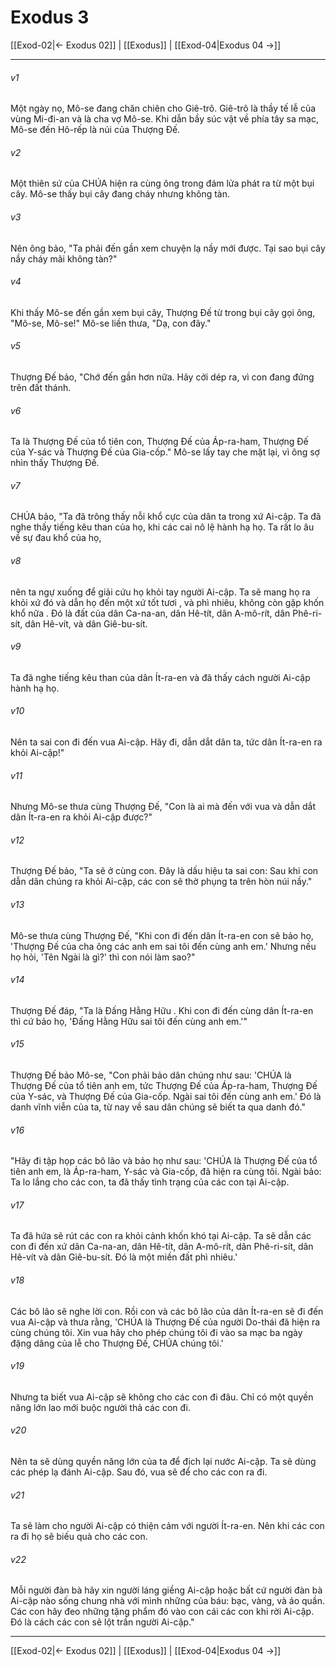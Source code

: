 # Exodus 3

[[Exod-02|← Exodus 02]] | [[Exodus]] | [[Exod-04|Exodus 04 →]]
***



###### v1 
Một ngày nọ, Mô-se đang chăn chiên cho Giê-trô. Giê-trô là thầy tế lễ của vùng Mi-đi-an và là cha vợ Mô-se. Khi dẫn bầy súc vật về phía tây sa mạc, Mô-se đến Hô-rếp là núi của Thượng Đế. 

###### v2 
Một thiên sứ của CHÚA hiện ra cùng ông trong đám lửa phát ra từ một bụi cây. Mô-se thấy bụi cây đang cháy nhưng không tàn. 

###### v3 
Nên ông bảo, "Ta phải đến gần xem chuyện lạ nầy mới được. Tại sao bụi cây nầy cháy mãi không tàn?" 

###### v4 
Khi thấy Mô-se đến gần xem bụi cây, Thượng Đế từ trong bụi cây gọi ông, "Mô-se, Mô-se!" Mô-se liền thưa, "Dạ, con đây." 

###### v5 
Thượng Đế bảo, "Chớ đến gần hơn nữa. Hãy cởi dép ra, vì con đang đứng trên đất thánh. 

###### v6 
Ta là Thượng Đế của tổ tiên con, Thượng Đế của Áp-ra-ham, Thượng Đế của Y-sác và Thượng Đế của Gia-cốp." Mô-se lấy tay che mặt lại, vì ông sợ nhìn thấy Thượng Đế. 

###### v7 
CHÚA bảo, "Ta đã trông thấy nỗi khổ cực của dân ta trong xứ Ai-cập. Ta đã nghe thấy tiếng kêu than của họ, khi các cai nô lệ hành hạ họ. Ta rất lo âu về sự đau khổ của họ, 

###### v8 
nên ta ngự xuống để giải cứu họ khỏi tay người Ai-cập. Ta sẽ mang họ ra khỏi xứ đó và dẫn họ đến một xứ tốt tươi , và phì nhiêu, không còn gặp khốn khổ nữa . Đó là đất của dân Ca-na-an, dân Hê-tít, dân A-mô-rít, dân Phê-ri-sít, dân Hê-vít, và dân Giê-bu-sít. 

###### v9 
Ta đã nghe tiếng kêu than của dân Ít-ra-en và đã thấy cách người Ai-cập hành hạ họ. 

###### v10 
Nên ta sai con đi đến vua Ai-cập. Hãy đi, dẫn dắt dân ta, tức dân Ít-ra-en ra khỏi Ai-cập!" 

###### v11 
Nhưng Mô-se thưa cùng Thượng Đế, "Con là ai mà đến với vua và dẫn dắt dân Ít-ra-en ra khỏi Ai-cập được?" 

###### v12 
Thượng Đế bảo, "Ta sẽ ở cùng con. Đây là dấu hiệu ta sai con: Sau khi con dẫn dân chúng ra khỏi Ai-cập, các con sẽ thờ phụng ta trên hòn núi nầy." 

###### v13 
Mô-se thưa cùng Thượng Đế, "Khi con đi đến dân Ít-ra-en con sẽ bảo họ, 'Thượng Đế của cha ông các anh em sai tôi đến cùng anh em.' Nhưng nếu họ hỏi, 'Tên Ngài là gì?' thì con nói làm sao?" 

###### v14 
Thượng Đế đáp, "Ta là Đấng Hằng Hữu . Khi con đi đến cùng dân Ít-ra-en thì cứ bảo họ, 'Đấng Hằng Hữu sai tôi đến cùng anh em.'" 

###### v15 
Thượng Đế bảo Mô-se, "Con phải bảo dân chúng như sau: 'CHÚA là Thượng Đế của tổ tiên anh em, tức Thượng Đế của Áp-ra-ham, Thượng Đế của Y-sác, và Thượng Đế của Gia-cốp. Ngài sai tôi đến cùng anh em.' Đó là danh vĩnh viễn của ta, từ nay về sau dân chúng sẽ biết ta qua danh đó." 

###### v16 
"Hãy đi tập họp các bô lão và bảo họ như sau: 'CHÚA là Thượng Đế của tổ tiên anh em, là Áp-ra-ham, Y-sác và Gia-cốp, đã hiện ra cùng tôi. Ngài bảo: Ta lo lắng cho các con, ta đã thấy tình trạng của các con tại Ai-cập. 

###### v17 
Ta đã hứa sẽ rút các con ra khỏi cảnh khốn khó tại Ai-cập. Ta sẽ dẫn các con đi đến xứ dân Ca-na-an, dân Hê-tít, dân A-mô-rít, dân Phê-ri-sít, dân Hê-vít và dân Giê-bu-sít. Đó là một miền đất phì nhiêu.' 

###### v18 
Các bô lão sẽ nghe lời con. Rồi con và các bô lão của dân Ít-ra-en sẽ đi đến vua Ai-cập và thưa rằng, 'CHÚA là Thượng Đế của người Do-thái đã hiện ra cùng chúng tôi. Xin vua hãy cho phép chúng tôi đi vào sa mạc ba ngày đặng dâng của lễ cho Thượng Đế, CHÚA chúng tôi.' 

###### v19 
Nhưng ta biết vua Ai-cập sẽ không cho các con đi đâu. Chỉ có một quyền năng lớn lao mới buộc người thả các con đi. 

###### v20 
Nên ta sẽ dùng quyền năng lớn của ta để địch lại nước Ai-cập. Ta sẽ dùng các phép lạ đánh Ai-cập. Sau đó, vua sẽ để cho các con ra đi. 

###### v21 
Ta sẽ làm cho người Ai-cập có thiện cảm với người Ít-ra-en. Nên khi các con ra đi họ sẽ biếu quà cho các con. 

###### v22 
Mỗi người đàn bà hãy xin người láng giềng Ai-cập hoặc bất cứ người đàn bà Ai-cập nào sống chung nhà với mình những của báu: bạc, vàng, và áo quần. Các con hãy đeo những tặng phẩm đó vào con cái các con khi rời Ai-cập. Đó là cách các con sẽ lột trần người Ai-cập."

***
[[Exod-02|← Exodus 02]] | [[Exodus]] | [[Exod-04|Exodus 04 →]]
